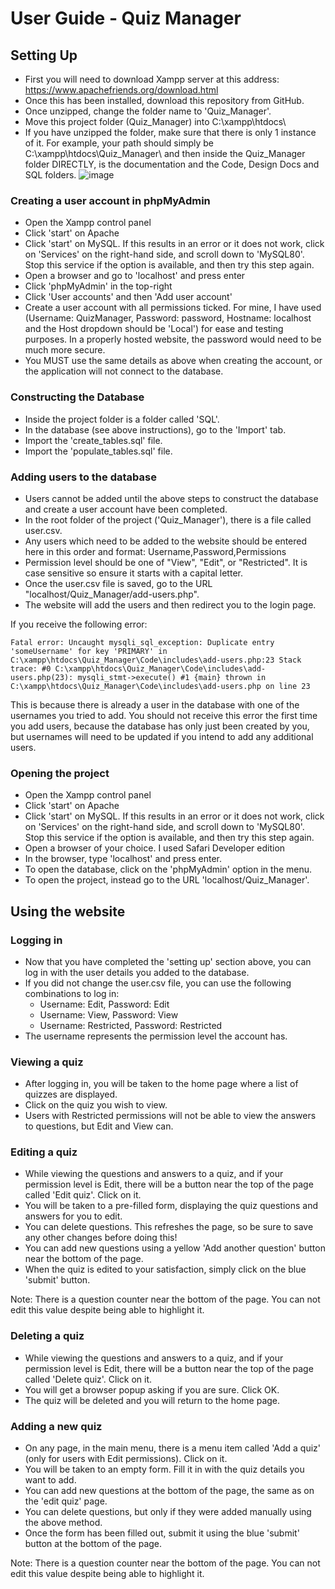 # User Guide - Quiz Manager

## Setting Up

* First you will need to download Xampp server at this address: https://www.apachefriends.org/download.html
* Once this has been installed, download this repository from GitHub.
* Once unzipped, change the folder name to 'Quiz_Manager'.
* Move this project folder (Quiz_Manager) into C:\xampp\htdocs\
* If you have unzipped the folder, make sure that there is only 1 instance of it. For example, your path should simply be C:\xampp\htdocs\Quiz_Manager\ and then inside the Quiz_Manager folder DIRECTLY, is the documentation and the Code, Design Docs and SQL folders. 
![image](https://user-images.githubusercontent.com/72222137/212288224-6b3fafd8-eb0c-4076-97a8-6d57f7f464a7.png)


### Creating a user account in phpMyAdmin

* Open the Xampp control panel
* Click 'start' on Apache
* Click 'start' on MySQL. If this results in an error or it does not work, click on 'Services' on the right-hand side, and scroll down to 'MySQL80'. Stop this service if the option is available, and then try this step again.
* Open a browser and go to 'localhost' and press enter
* Click 'phpMyAdmin' in the top-right
* Click 'User accounts' and then 'Add user account'
* Create a user account with all permissions ticked. For mine, I have used (Username: QuizManager, Password: password, Hostname: localhost and the Host dropdown should be 'Local') for ease and testing purposes. In a properly hosted website, the password would need to be much more secure.
* You MUST use the same details as above when creating the account, or the application will not connect to the database.

### Constructing the Database

* Inside the project folder is a folder called 'SQL'. 
* In the database (see above instructions), go to the 'Import' tab.
* Import the 'create_tables.sql' file.
* Import the 'populate_tables.sql' file.

### Adding users to the database

* Users cannot be added until the above steps to construct the database and create a user account have been completed.
* In the root folder of the project ('Quiz_Manager'), there is a file called user.csv. 
* Any users which need to be added to the website should be entered here in this order and format: Username,Password,Permissions
* Permission level should be one of "View", "Edit", or "Restricted". It is case sensitive so ensure it starts with a capital letter.
* Once the user.csv file is saved, go to the URL "localhost/Quiz_Manager/add-users.php".
* The website will add the users and then redirect you to the login page. 

If you receive the following error: 
````
Fatal error: Uncaught mysqli_sql_exception: Duplicate entry 'someUsername' for key 'PRIMARY' in C:\xampp\htdocs\Quiz_Manager\Code\includes\add-users.php:23 Stack trace: #0 C:\xampp\htdocs\Quiz_Manager\Code\includes\add-users.php(23): mysqli_stmt->execute() #1 {main} thrown in C:\xampp\htdocs\Quiz_Manager\Code\includes\add-users.php on line 23
````
This is because there is already a user in the database with one of the usernames you tried to add. You should not receive this error the first time you add users, because the database has only just been created by you, but usernames will need to be updated if you intend to add any additional users.

### Opening the project

* Open the Xampp control panel
* Click 'start' on Apache
* Click 'start' on MySQL. If this results in an error or it does not work, click on 'Services' on the right-hand side, and scroll down to 'MySQL80'. Stop this service if the option is available, and then try this step again.
* Open a browser of your choice. I used Safari Developer edition
* In the browser, type 'localhost' and press enter.
* To open the database, click on the 'phpMyAdmin' option in the menu.
* To open the project, instead go to the URL 'localhost/Quiz_Manager'.

## Using the website

### Logging in

* Now that you have completed the 'setting up' section above, you can log in with the user details you added to the database.
* If you did not change the user.csv file, you can use the following combinations to log in:
  * Username: Edit, Password: Edit
  * Username: View, Password: View
  * Username: Restricted, Password: Restricted
* The username represents the permission level the account has.

### Viewing a quiz

* After logging in, you will be taken to the home page where a list of quizzes are displayed. 
* Click on the quiz you wish to view. 
* Users with Restricted permissions will not be able to view the answers to questions, but Edit and View can.

### Editing a quiz

* While viewing the questions and answers to a quiz, and if your permission level is Edit, there will be a button near the top of the page called 'Edit quiz'. Click on it.
* You will be taken to a pre-filled form, displaying the quiz questions and answers for you to edit. 
* You can delete questions. This refreshes the page, so be sure to save any other changes before doing this!
* You can add new questions using a yellow 'Add another question' button near the bottom of the page. 
* When the quiz is edited to your satisfaction, simply click on the blue 'submit' button. 

Note: There is a question counter near the bottom of the page. You can not edit this value despite being able to highlight it.

### Deleting a quiz

* While viewing the questions and answers to a quiz, and if your permission level is Edit, there will be a button near the top of the page called 'Delete quiz'. Click on it.
* You will get a browser popup asking if you are sure. Click OK.
* The quiz will be deleted and you will return to the home page.

### Adding a new quiz

* On any page, in the main menu, there is a menu item called 'Add a quiz' (only for users with Edit permissions). Click on it.
* You will be taken to an empty form. Fill it in with the quiz details you want to add. 
* You can add new questions at the bottom of the page, the same as on the 'edit quiz' page. 
* You can delete questions, but only if they were added manually using the above method.
* Once the form has been filled out, submit it using the blue 'submit' button at the bottom of the page.

Note: There is a question counter near the bottom of the page. You can not edit this value despite being able to highlight it.
